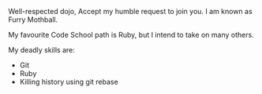 Well-respected dojo,
Accept my humble request to join you. I am known as Furry Mothball.

My favourite Code School path is Ruby, but I intend to take on many others.

My deadly skills are:
* Git
* Ruby
* Killing history using git rebase
